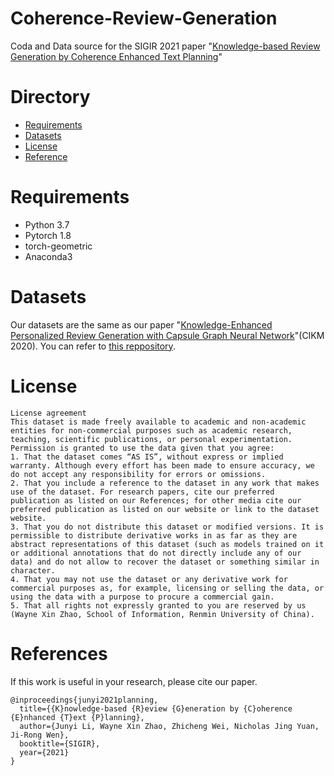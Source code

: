 # Coherence-Review-Generation
Coda and Data source for the SIGIR 2021 paper "[Knowledge-based Review Generation by Coherence Enhanced Text Planning](https://dl.acm.org/doi/abs/10.1145/3404835.3462865)"

# Directory

- [Requirements](#Requirements)
- [Datasets](#Datasets)
- [License](#License)
- [Reference](#References)

# Requirements

- Python 3.7
- Pytorch 1.8
- torch-geometric 
- Anaconda3

# Datasets

Our datasets are the same as our paper "[Knowledge-Enhanced Personalized Review Generation with Capsule Graph Neural Network](https://arxiv.org/abs/2010.01480)"(CIKM 2020). You can refer to [this reppository](https://github.com/turboLJY/CapsGNN-Review-Generation).

# License

```
License agreement
This dataset is made freely available to academic and non-academic entities for non-commercial purposes such as academic research, teaching, scientific publications, or personal experimentation. Permission is granted to use the data given that you agree:
1. That the dataset comes “AS IS”, without express or implied warranty. Although every effort has been made to ensure accuracy, we do not accept any responsibility for errors or omissions. 
2. That you include a reference to the dataset in any work that makes use of the dataset. For research papers, cite our preferred publication as listed on our References; for other media cite our preferred publication as listed on our website or link to the dataset website.
3. That you do not distribute this dataset or modified versions. It is permissible to distribute derivative works in as far as they are abstract representations of this dataset (such as models trained on it or additional annotations that do not directly include any of our data) and do not allow to recover the dataset or something similar in character.
4. That you may not use the dataset or any derivative work for commercial purposes as, for example, licensing or selling the data, or using the data with a purpose to procure a commercial gain.
5. That all rights not expressly granted to you are reserved by us (Wayne Xin Zhao, School of Information, Renmin University of China).
```

# References

If this work is useful in your research, please cite our paper.

```
@inproceedings{junyi2021planning,
  title={{K}nowledge-based {R}eview {G}eneration by {C}oherence {E}nhanced {T}ext {P}lanning},
  author={Junyi Li, Wayne Xin Zhao, Zhicheng Wei, Nicholas Jing Yuan, Ji-Rong Wen},
  booktitle={SIGIR},
  year={2021}
}
```

